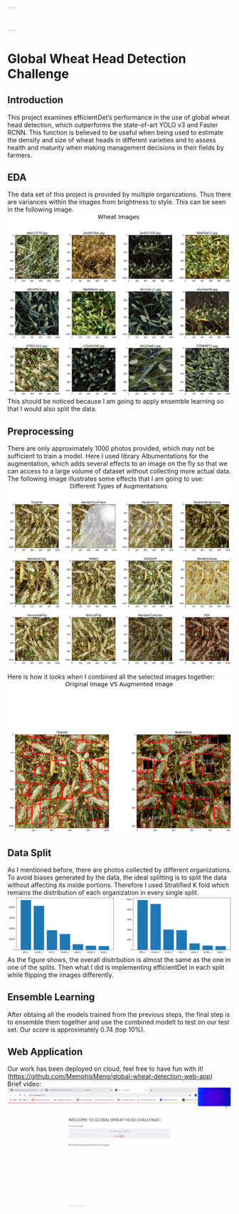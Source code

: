 ```yaml
---


---
```


<h1 id="global-wheat-head-detection-challenge">Global Wheat Head Detection Challenge</h1>
<h2 id="introduction">Introduction</h2>
<p>This project examines efficientDet’s performance in the use of global wheat head detection, which outperforms the state-of-art YOLO v3 and Faster RCNN. This function is believed to be useful when being used to estimate the density and size of wheat heads in different varieties and to assess health and maturity when making management decisions in their fields by farmers.</p>
<h2 id="eda">EDA</h2>
<p>The data set of this project is provided by multiple organizations. Thus there are variances within the images from brightness to style. This can be seen in the following image.<br>
<img src="https://github.com/MemphisMeng/Global-Wheat-Detection/blob/master/images/__results___46_1.png" alt="enter image description here"><br>
This should be noticed because I am going to apply ensemble learning so that I would also split the data.</p>
<h2 id="preprocessing">Preprocessing</h2>
<p>There are only approximately 1000 photos provided, which may not be sufficient to train a model. Here I used library Albumentations for the augmentation, which adds several effects to an image on the fly so that we can access to a large volume of dataset without collecting more actual data. The following image illustrates some effects that I am going to use:<br>
<img src="https://github.com/MemphisMeng/Global-Wheat-Detection/blob/master/images/__results___59_0.png" alt="enter image description here"></p>
<p>Here is how it looks when I combined all the selected images together:<br>
<img src="https://github.com/MemphisMeng/Global-Wheat-Detection/blob/master/images/__results___67_0.png" alt="enter image description here"></p>
<h2 id="data-split">Data Split</h2>
<p>As I mentioned before, there are photos collected by different organizations. To avoid biases generated by the data, the ideal splitting is to split the data without affecting its inside portions. Therefore I used Stratified K fold which remains the distribution of each organization in every single split.<br>
<img src="https://github.com/MemphisMeng/Global-Wheat-Detection/blob/master/images/__results___3_1.png" alt="enter image description here"><br>
As the figure shows, the overall disitrbution is almost the same as the one in one of the splits. Then what I did is implementing efficientDet in each split while flipping the images differently.</p>
<h2 id="ensemble-learning">Ensemble Learning</h2>
<p>After obtaing all the models trained from the previous steps, the final step is to ensemble them together and use the combined modelt to test on our test set. Our score is approximately 0.74 (top 10%).</p>
<h2 id="web-application">Web Application</h2>
<p>Our work has been deployed on cloud, feel free to have fun with it! (<a href="https://github.com/MemphisMeng/global-wheat-detection-web-app">https://github.com/MemphisMeng/global-wheat-detection-web-app</a>)<br>
Brief video:<br>
<img src="https://github.com/MemphisMeng/Global-Wheat-Detection/blob/master/video/explanation.gif" alt="enter image description here"></p>

